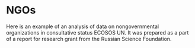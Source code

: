 # NGOs
Here is an example of an analysis of data on nongovernmental organizations in consultative status ECOSOS UN. It was prepared as a part of a report for research grant from the Russian Science Foundation.

